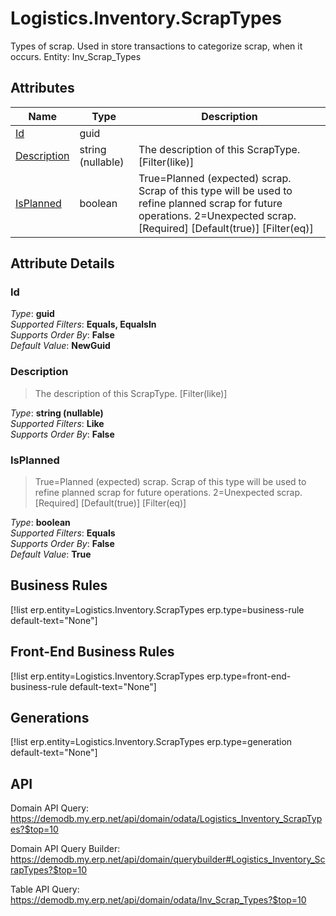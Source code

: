 # Logistics.Inventory.ScrapTypes

Types of scrap. Used in store transactions to categorize scrap, when it occurs. Entity: Inv_Scrap_Types

## Attributes

| Name | Type | Description |
| ---- | ---- | --- |
| [Id](Logistics.Inventory.ScrapTypes.md#Id) | guid |  
| [Description](Logistics.Inventory.ScrapTypes.md#Description) | string (nullable) | The description of this ScrapType. [Filter(like)] 
| [IsPlanned](Logistics.Inventory.ScrapTypes.md#IsPlanned) | boolean | True=Planned (expected) scrap. Scrap of this type will be used to refine planned scrap for future operations. 2=Unexpected scrap. [Required] [Default(true)] [Filter(eq)] 


## Attribute Details

### Id

_Type_: **guid**  
_Supported Filters_: **Equals, EqualsIn**  
_Supports Order By_: **False**  
_Default Value_: **NewGuid**  

### Description

> The description of this ScrapType. [Filter(like)]

_Type_: **string (nullable)**  
_Supported Filters_: **Like**  
_Supports Order By_: **False**  

### IsPlanned

> True=Planned (expected) scrap. Scrap of this type will be used to refine planned scrap for future operations. 2=Unexpected scrap. [Required] [Default(true)] [Filter(eq)]

_Type_: **boolean**  
_Supported Filters_: **Equals**  
_Supports Order By_: **False**  
_Default Value_: **True**  



## Business Rules

[!list erp.entity=Logistics.Inventory.ScrapTypes erp.type=business-rule default-text="None"]

## Front-End Business Rules

[!list erp.entity=Logistics.Inventory.ScrapTypes erp.type=front-end-business-rule default-text="None"]

## Generations

[!list erp.entity=Logistics.Inventory.ScrapTypes erp.type=generation default-text="None"]

## API

Domain API Query:
<https://demodb.my.erp.net/api/domain/odata/Logistics_Inventory_ScrapTypes?$top=10>

Domain API Query Builder:
<https://demodb.my.erp.net/api/domain/querybuilder#Logistics_Inventory_ScrapTypes?$top=10>

Table API Query:
<https://demodb.my.erp.net/api/domain/odata/Inv_Scrap_Types?$top=10>

